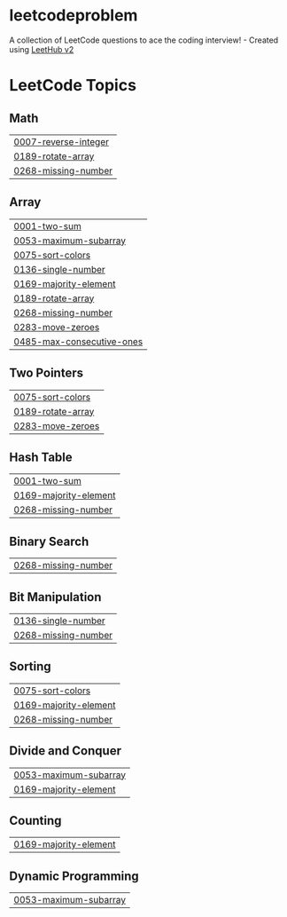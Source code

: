 # leetcodeproblem
A collection of LeetCode questions to ace the coding interview! - Created using [LeetHub v2](https://github.com/arunbhardwaj/LeetHub-2.0)

<!---LeetCode Topics Start-->
# LeetCode Topics
## Math
|  |
| ------- |
| [0007-reverse-integer](https://github.com/Vishi1811/leetcodeproblem/tree/master/0007-reverse-integer) |
| [0189-rotate-array](https://github.com/Vishi1811/leetcodeproblem/tree/master/0189-rotate-array) |
| [0268-missing-number](https://github.com/Vishi1811/leetcodeproblem/tree/master/0268-missing-number) |
## Array
|  |
| ------- |
| [0001-two-sum](https://github.com/Vishi1811/leetcodeproblem/tree/master/0001-two-sum) |
| [0053-maximum-subarray](https://github.com/Vishi1811/leetcodeproblem/tree/master/0053-maximum-subarray) |
| [0075-sort-colors](https://github.com/Vishi1811/leetcodeproblem/tree/master/0075-sort-colors) |
| [0136-single-number](https://github.com/Vishi1811/leetcodeproblem/tree/master/0136-single-number) |
| [0169-majority-element](https://github.com/Vishi1811/leetcodeproblem/tree/master/0169-majority-element) |
| [0189-rotate-array](https://github.com/Vishi1811/leetcodeproblem/tree/master/0189-rotate-array) |
| [0268-missing-number](https://github.com/Vishi1811/leetcodeproblem/tree/master/0268-missing-number) |
| [0283-move-zeroes](https://github.com/Vishi1811/leetcodeproblem/tree/master/0283-move-zeroes) |
| [0485-max-consecutive-ones](https://github.com/Vishi1811/leetcodeproblem/tree/master/0485-max-consecutive-ones) |
## Two Pointers
|  |
| ------- |
| [0075-sort-colors](https://github.com/Vishi1811/leetcodeproblem/tree/master/0075-sort-colors) |
| [0189-rotate-array](https://github.com/Vishi1811/leetcodeproblem/tree/master/0189-rotate-array) |
| [0283-move-zeroes](https://github.com/Vishi1811/leetcodeproblem/tree/master/0283-move-zeroes) |
## Hash Table
|  |
| ------- |
| [0001-two-sum](https://github.com/Vishi1811/leetcodeproblem/tree/master/0001-two-sum) |
| [0169-majority-element](https://github.com/Vishi1811/leetcodeproblem/tree/master/0169-majority-element) |
| [0268-missing-number](https://github.com/Vishi1811/leetcodeproblem/tree/master/0268-missing-number) |
## Binary Search
|  |
| ------- |
| [0268-missing-number](https://github.com/Vishi1811/leetcodeproblem/tree/master/0268-missing-number) |
## Bit Manipulation
|  |
| ------- |
| [0136-single-number](https://github.com/Vishi1811/leetcodeproblem/tree/master/0136-single-number) |
| [0268-missing-number](https://github.com/Vishi1811/leetcodeproblem/tree/master/0268-missing-number) |
## Sorting
|  |
| ------- |
| [0075-sort-colors](https://github.com/Vishi1811/leetcodeproblem/tree/master/0075-sort-colors) |
| [0169-majority-element](https://github.com/Vishi1811/leetcodeproblem/tree/master/0169-majority-element) |
| [0268-missing-number](https://github.com/Vishi1811/leetcodeproblem/tree/master/0268-missing-number) |
## Divide and Conquer
|  |
| ------- |
| [0053-maximum-subarray](https://github.com/Vishi1811/leetcodeproblem/tree/master/0053-maximum-subarray) |
| [0169-majority-element](https://github.com/Vishi1811/leetcodeproblem/tree/master/0169-majority-element) |
## Counting
|  |
| ------- |
| [0169-majority-element](https://github.com/Vishi1811/leetcodeproblem/tree/master/0169-majority-element) |
## Dynamic Programming
|  |
| ------- |
| [0053-maximum-subarray](https://github.com/Vishi1811/leetcodeproblem/tree/master/0053-maximum-subarray) |
<!---LeetCode Topics End-->